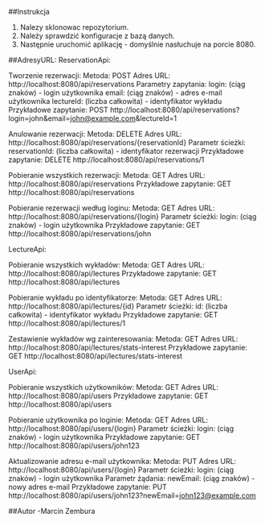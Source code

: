 ##Instrukcja
1. Nalezy sklonowac repozytorium.
2. Należy sprawdzić konfiguracje z bazą danych.
3. Następnie uruchomić aplikację - domyślnie nasłuchuje na porcie 8080.


##AdresyURL:
ReservationApi:

Tworzenie rezerwacji:
Metoda: POST
Adres URL: http://localhost:8080/api/reservations
Parametry zapytania:
login: (ciąg znaków) - login użytkownika
email: (ciąg znaków) - adres e-mail użytkownika
lectureId: (liczba całkowita) - identyfikator wykładu
Przykładowe zapytanie:
POST http://localhost:8080/api/reservations?login=john&email=john@example.com&lectureId=1

Anulowanie rezerwacji:
Metoda: DELETE
Adres URL: http://localhost:8080/api/reservations/{reservationId}
Parametr ścieżki:
reservationId: (liczba całkowita) - identyfikator rezerwacji
Przykładowe zapytanie:
DELETE http://localhost:8080/api/reservations/1

Pobieranie wszystkich rezerwacji:
Metoda: GET
Adres URL: http://localhost:8080/api/reservations
Przykładowe zapytanie:
GET http://localhost:8080/api/reservations

Pobieranie rezerwacji według loginu:
Metoda: GET
Adres URL: http://localhost:8080/api/reservations/{login}
Parametr ścieżki:
login: (ciąg znaków) - login użytkownika
Przykładowe zapytanie:
GET http://localhost:8080/api/reservations/john

LectureApi:

Pobieranie wszystkich wykładów:
Metoda: GET
Adres URL: http://localhost:8080/api/lectures
Przykładowe zapytanie:
GET http://localhost:8080/api/lectures

Pobieranie wykładu po identyfikatorze:
Metoda: GET
Adres URL: http://localhost:8080/api/lectures/{id}
Parametr ścieżki:
id: (liczba całkowita) - identyfikator wykładu
Przykładowe zapytanie:
GET http://localhost:8080/api/lectures/1

Zestawienie wykładów wg zainteresowania:
Metoda: GET
Adres URL: http://localhost:8080/api/lectures/stats-interest
Przykładowe zapytanie:
GET http://localhost:8080/api/lectures/stats-interest

UserApi:

Pobieranie wszystkich użytkowników:
Metoda: GET
Adres URL: http://localhost:8080/api/users
Przykładowe zapytanie:
GET http://localhost:8080/api/users

Pobieranie użytkownika po loginie:
Metoda: GET
Adres URL: http://localhost:8080/api/users/{login}
Parametr ścieżki:
login: (ciąg znaków) - login użytkownika
Przykładowe zapytanie:
GET http://localhost:8080/api/users/john123

Aktualizowanie adresu e-mail użytkownika:
Metoda: PUT
Adres URL: http://localhost:8080/api/users/{login}
Parametr ścieżki:
login: (ciąg znaków) - login użytkownika
Parametr żądania:
newEmail: (ciąg znaków) - nowy adres e-mail
Przykładowe zapytanie:
PUT http://localhost:8080/api/users/john123?newEmail=john123@example.com

##Autor
-Marcin Zembura

